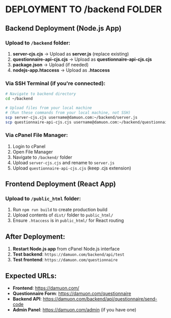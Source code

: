 # DEPLOYMENT TO /backend FOLDER

## Backend Deployment (Node.js App)

### Upload to `/backend` folder:

1. **server-cjs.cjs** → Upload as **server.js** (replace existing)
2. **questionnaire-api-cjs.cjs** → Upload as **questionnaire-api-cjs.cjs**
3. **package.json** → Upload (if needed)
4. **nodejs-app.htaccess** → Upload as **.htaccess**

### Via SSH Terminal (if you're connected):

```bash
# Navigate to backend directory
cd ~/backend

# Upload files from your local machine
# (Run these commands from your local machine, not SSH)
scp server-cjs.cjs username@damuon.com:~/backend/server.js
scp questionnaire-api-cjs.cjs username@damuon.com:~/backend/questionnaire-api-cjs.cjs
```

### Via cPanel File Manager:

1. Login to cPanel
2. Open File Manager
3. Navigate to `/backend/` folder
4. Upload `server-cjs.cjs` and rename to `server.js`
5. Upload `questionnaire-api-cjs.cjs` (keep .cjs extension)

## Frontend Deployment (React App)

### Upload to `/public_html` folder:

1. Run `npm run build` to create production build
2. Upload contents of `dist/` folder to `public_html/`
3. Ensure `.htaccess` is in `public_html/` for React routing

## After Deployment:

1. **Restart Node.js app** from cPanel Node.js interface
2. **Test backend**: `https://damuon.com/backend/api/test`
3. **Test frontend**: `https://damuon.com/questionnaire`

## Expected URLs:

- **Frontend**: https://damuon.com/
- **Questionnaire Form**: https://damuon.com/questionnaire
- **Backend API**: https://damuon.com/backend/api/questionnaire/send-code
- **Admin Panel**: https://damuon.com/admin (if you have one)
